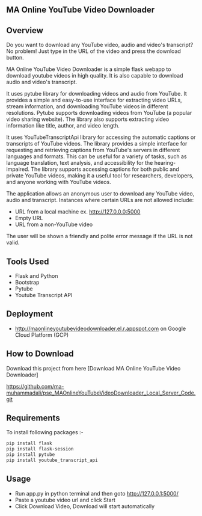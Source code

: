 ## MA Online YouTube Video Downloader

## Overview
Do you want to download any YouTube video, audio and video's transcript? No problem! Just type in the URL of the video and press the download button.

MA Online YouTube Video Downloader is a simple flask webapp to download youtube videos in high quality. It is also capable to download audio and video's transcript.

It uses pytube library for downloading videos and audio from YouTube.
It provides a simple and easy-to-use interface for extracting video URLs, stream information, and downloading YouTube videos in different resolutions. 
Pytube supports downloading videos from YouTube (a popular video sharing website). 
The library also supports extracting video information like title, author, and video length.


It uses YouTubeTranscriptApi library for accessing the automatic captions or transcripts of YouTube videos. 
The library provides a simple interface for requesting and retrieving captions from YouTube's servers in different languages and formats.
This can be useful for a variety of tasks, such as language translation, text analysis, and accessibility for the hearing-impaired. 
The library supports accessing captions for both public and private YouTube videos, making it a useful tool for researchers, developers, and anyone working with YouTube videos.


The application allows an anonymous user to download any YouTube video, audio and transcript. Instances where certain URLs are not allowed include:
- URL from a local machine ex. http://127.0.0.0:5000
- Empty URL
- URL from a non-YouTube video

The user will be shown a friendly and polite error message if the URL is not valid.

## Tools Used

- Flask and Python
- Bootstrap
- Pytube
- Youtube Transcript API

## Deployment

- http://maonlineyoutubevideodownloader.el.r.appspot.com on Google Cloud Platform (GCP)


## How to Download

Download this project from here [Download MA Online YouTube Video Downloader]

https://github.com/ma-muhammadali/pse_MAOnlineYouTubeVideoDownloader_Local_Server_Code.git

## Requirements

To install following packages :-

```bash
pip install flask
pip install flask-session
pip install pytube
pip install youtube_transcript_api
```

## Usage

* Run app.py in python terminal and then goto http://127.0.0.1:5000/
* Paste a youtube video url and click Start
* Click Download Video, Download will start automatically
